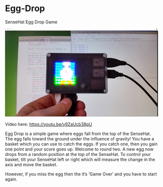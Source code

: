 # Egg-Drop
SenseHat Egg Drop Game

![](Images/egg.png)

Video here: https://youtu.be/y9ZaUcb38pU

Egg Drop is a simple game where eggs fall from the top of the SenseHat.  The egg falls toward the ground under the influence of gravity!  You have a basket which you can use to catch the eggs.  If you catch one, then you gain one point and your score goes up.  Welcome to round two.  A new egg now drops from a random position at the top of the SenseHat.  To control your basket, tilt your SenseHat left or right which will measure the change in the axis and move the basket.

However, if you miss the egg then the it’s ‘Game Over’ and you have to start again.

